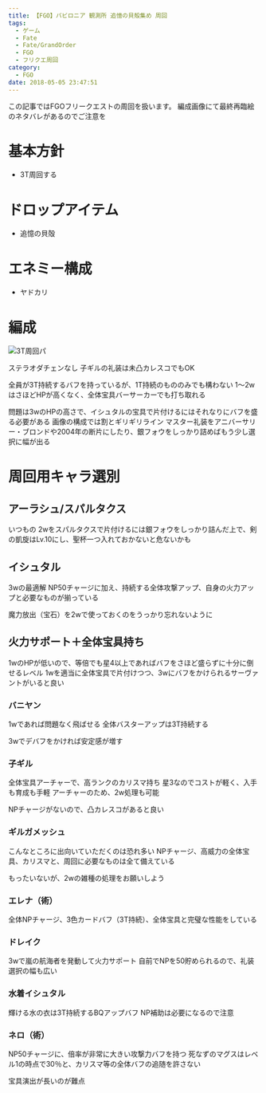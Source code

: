 ```yaml
---
title: 【FGO】バビロニア 観測所 追憶の貝殻集め 周回
tags:
  - ゲーム
  - Fate
  - Fate/GrandOrder
  - FGO
  - フリクエ周回
category:
  - FGO
date: 2018-05-05 23:47:51
---
```



この記事ではFGOフリークエストの周回を扱います。
編成画像にて最終再臨絵のネタバレがあるのでご注意を

<!-- more -->

# 基本方針

* 3T周回する

# ドロップアイテム

* 追憶の貝殻

# エネミー構成

* ヤドカリ

# 編成

![3T周回パ](observatory-shell.png "3T周回パ")

ステラオダチェンなし
子ギルの礼装は未凸カレスコでもOK

全員が3T持続するバフを持っているが、1T持続のもののみでも構わない
1～2wはさほどHPが高くなく、全体宝具バーサーカーでも打ち取れる

問題は3wのHPの高さで、イシュタルの宝具で片付けるにはそれなりにバフを盛る必要がある
画像の構成では割とギリギリライン
マスター礼装をアニバーサリー・ブロンドや2004年の断片にしたり、銀フォウをしっかり詰めばもう少し選択に幅が出る

# 周回用キャラ選別

## アーラシュ/スパルタクス

いつもの
2wをスパルタクスで片付けるには銀フォウをしっかり詰んだ上で、剣の凱旋はLv.10にし、聖杯一つ入れておかないと危ないかも

## イシュタル

3wの最適解
NP50チャージに加え、持続する全体攻撃アップ、自身の火力アップと必要なものが揃っている

魔力放出（宝石）を2wで使っておくのをうっかり忘れないように

## 火力サポート＋全体宝具持ち

1wのHPが低いので、等倍でも星4以上であればバフをさほど盛らずに十分に倒せるレベル
1wを適当に全体宝具で片付けつつ、3wにバフをかけられるサーヴァントがいると良い

### バニヤン

1wであれば問題なく飛ばせる
全体バスターアップは3T持続する

3wでデバフをかければ安定感が増す

### 子ギル

全体宝具アーチャーで、高ランクのカリスマ持ち
星3なのでコストが軽く、入手も育成も手軽
アーチャーのため、2w処理も可能

NPチャージがないので、凸カレスコがあると良い

### ギルガメッシュ

こんなところに出向いていただくのは恐れ多い
NPチャージ、高威力の全体宝具、カリスマと、周回に必要なものは全て備えている

もったいないが、2wの雑種の処理をお願いしよう

### エレナ（術）

全体NPチャージ、3色カードバフ（3T持続）、全体宝具と完璧な性能をしている

### ドレイク

3wで嵐の航海者を発動して火力サポート
自前でNPを50貯められるので、礼装選択の幅も広い

### 水着イシュタル

輝ける水の衣は3T持続するBQアップバフ
NP補助は必要になるので注意

### ネロ（術）

NP50チャージに、倍率が非常に大きい攻撃力バフを持つ
死なずのマグスはレベル1の時点で30％と、カリスマ等の全体バフの追随を許さない

宝具演出が長いのが難点
